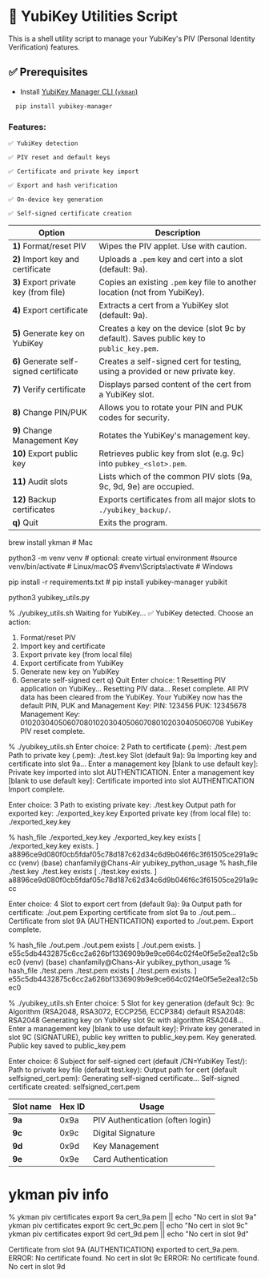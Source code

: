 # 🔐 YubiKey Utilities Script

This is a shell utility script to manage your YubiKey's PIV (Personal Identity Verification) features.

## ✅ Prerequisites

- Install [YubiKey Manager CLI (`ykman`)](https://developers.yubico.com/yubikey-manager/)
```bash
  pip install yubikey-manager
```

### Features:

```
✅ YubiKey detection

✅ PIV reset and default keys

✅ Certificate and private key import

✅ Export and hash verification

✅ On-device key generation

✅ Self-signed certificate creation
```

| Option                                  | Description                                                                             |
| --------------------------------------- | --------------------------------------------------------------------------------------- |
| **1)** Format/reset PIV                 | Wipes the PIV applet. Use with caution.                                                 |
| **2)** Import key and certificate       | Uploads a `.pem` key and cert into a slot (default: 9a).                                |
| **3)** Export private key (from file)   | Copies an existing `.pem` key file to another location (not from YubiKey).              |
| **4)** Export certificate               | Extracts a cert from a YubiKey slot (default: 9a).                                      |
| **5)** Generate key on YubiKey          | Creates a key on the device (slot 9c by default). Saves public key to `public_key.pem`. |
| **6)** Generate self-signed certificate | Creates a self-signed cert for testing, using a provided or new private key.            |
| **7)** Verify certificate               | Displays parsed content of the cert from a YubiKey slot.                                |
| **8)** Change PIN/PUK                   | Allows you to rotate your PIN and PUK codes for security.                               |
| **9)** Change Management Key            | Rotates the YubiKey's management key.                                                   |
| **10)** Export public key               | Retrieves public key from slot (e.g. 9c) into `pubkey_<slot>.pem`.                      |
| **11)** Audit slots                     | Lists which of the common PIV slots (9a, 9c, 9d, 9e) are occupied.                      |
| **12)** Backup certificates             | Exports certificates from all major slots to `./yubikey_backup/`.                       |
| **q)** Quit                             | Exits the program.                                                                      |


brew install ykman  # Mac


python3 -m venv venv          # optional: create virtual environment
#source venv/bin/activate      # Linux/macOS
#venv\Scripts\activate         # Windows

pip install -r requirements.txt # pip install yubikey-manager yubikit

python3 yubikey_utils.py

 % ./yubikey_utils.sh
Waiting for YubiKey...
✅ YubiKey detected.
Choose an action:
1) Format/reset PIV
2) Import key and certificate
3) Export private key (from local file)
4) Export certificate from YubiKey
5) Generate new key on YubiKey
6) Generate self-signed cert
q) Quit
Enter choice: 1
Resetting PIV application on YubiKey...
Resetting PIV data...
Reset complete. All PIV data has been cleared from the YubiKey.
Your YubiKey now has the default PIN, PUK and Management Key:
	PIN:	123456
	PUK:	12345678
	Management Key:	010203040506070801020304050607080102030405060708
YubiKey PIV reset complete.

% ./yubikey_utils.sh
Enter choice: 2
Path to certificate (.pem): ./test.pem
Path to private key (.pem): ./test.key
Slot (default 9a): 9a
Importing key and certificate into slot 9a...
Enter a management key [blank to use default key]: 
Private key imported into slot AUTHENTICATION.
Enter a management key [blank to use default key]: 
Certificate imported into slot AUTHENTICATION
Import complete.

Enter choice: 3
Path to existing private key: ./test.key
Output path for exported key: ./exported_key.key
Exported private key (from local file) to: ./exported_key.key


% hash_file ./exported_key.key
 ./exported_key.key exists
[ ./exported_key.key exists. ]
a8896ce9d080f0cb5fdaf05c78d187c62d34c6d9b046f6c3f61505ce291a9ccc
(venv) (base) chanfamily@Chans-Air yubikey_python_usage % hash_file ./test.key
 ./test.key exists
[ ./test.key exists. ]
a8896ce9d080f0cb5fdaf05c78d187c62d34c6d9b046f6c3f61505ce291a9ccc


Enter choice: 4
Slot to export cert from (default 9a): 9a
Output path for certificate: ./out.pem
Exporting certificate from slot 9a to ./out.pem...
Certificate from slot 9A (AUTHENTICATION) exported to ./out.pem.
Export complete.

% hash_file ./out.pem 
 ./out.pem exists
[ ./out.pem exists. ]
e55c5db4432875c6cc2a626bf1336909b9e9ce664c02f4e0f5e5e2ea12c5bec0
(venv) (base) chanfamily@Chans-Air yubikey_python_usage % hash_file ./test.pem
 ./test.pem exists
[ ./test.pem exists. ]
e55c5db4432875c6cc2a626bf1336909b9e9ce664c02f4e0f5e5e2ea12c5bec0

% ./yubikey_utils.sh
Enter choice: 5
Slot for key generation (default 9c): 9c
Algorithm (RSA2048, RSA3072, ECCP256, ECCP384) default RSA2048: RSA2048
Generating key on YubiKey slot 9c with algorithm RSA2048...
Enter a management key [blank to use default key]: 
Private key generated in slot 9C (SIGNATURE), public key written to public_key.pem.
Key generated. Public key saved to public_key.pem

Enter choice: 6
Subject for self-signed cert (default /CN=YubiKey Test/): 
Path to private key file (default test.key): 
Output path for cert (default selfsigned_cert.pem): 
Generating self-signed certificate...
Self-signed certificate created: selfsigned_cert.pem

| Slot name | Hex ID | Usage                            |
| --------- | ------ | -------------------------------- |
| **9a**    | 0x9a   | PIV Authentication (often login) |
| **9c**    | 0x9c   | Digital Signature                |
| **9d**    | 0x9d   | Key Management                   |
| **9e**    | 0x9e   | Card Authentication              |


# ykman piv info

% ykman piv certificates export 9a cert_9a.pem || echo "No cert in slot 9a"
ykman piv certificates export 9c cert_9c.pem || echo "No cert in slot 9c"
ykman piv certificates export 9d cert_9d.pem || echo "No cert in slot 9d"

Certificate from slot 9A (AUTHENTICATION) exported to cert_9a.pem.
ERROR: No certificate found.
No cert in slot 9c
ERROR: No certificate found.
No cert in slot 9d





